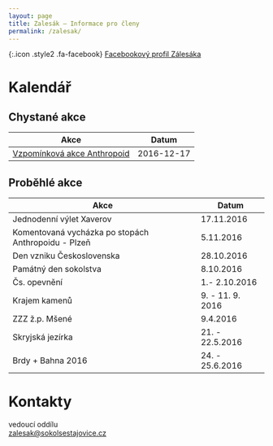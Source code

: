 ```yaml
---
layout: page
title: Zalesák – Informace pro členy
permalink: /zalesak/
---
```


[](https://www.facebook.com/sokol.zalesak){:.icon .style2 .fa-facebook} [Facebookový profil Zálesáka](https://www.facebook.com/sokol.zalesak)

# Kalendář

## Chystané akce

|                                                     Akce                                                     |   Datum    |
|--------------------------------------------------------------------------------------------------------------|------------|
| [Vzpomínková akce Anthropoid](https://drive.google.com/file/d/0B11sptJjoYIFTmZWdUVyZklBNW8/view?usp=sharing) | 2016-12-17 |

## Proběhlé akce

|                         Akce                        |      Datum       |
|-----------------------------------------------------|------------------|
| Jednodenní výlet Xaverov                            | 17.11.2016       |
| Komentovaná vycházka po stopách Anthropoidu - Plzeň | 5.11.2016        |
| Den vzniku Československa                           | 28.10.2016       |
| Památný den sokolstva                               | 8.10.2016        |
| Čs. opevnění                                        | 1.- 2.10.2016    |
| Krajem kamenů                                       | 9. - 11. 9. 2016 |
| ZZZ ž.p. Mšené                                      | 9.4.2016         |
| Skryjská jezírka                                    | 21. - 22.5.2016  |
| Brdy + Bahna 2016                                   | 24. - 25.6.2016  |

# Kontakty

vedoucí oddílu  
[zalesak@sokolsestajovice.cz](mailto:zalesak@sokolsestajovice.cz)
